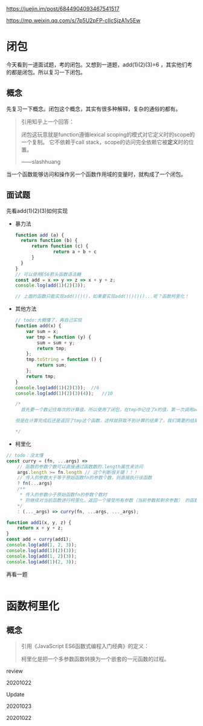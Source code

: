 https://juejin.im/post/6844904093467541517



https://mp.weixin.qq.com/s/7p5U2pFP-cIIcSjzA1v5Ew

# 闭包

今天看到一道面试题，考的闭包。又想到一道题，add(1)(2)(3)=6 ，其实他们考的都是闭包。所以复习一下闭包。

## 概念

先复习一下概念。闭包这个概念，其实有很多种解释，复杂的通俗的都有。

> 引用知乎上一个回答：
>
> 闭包这玩意就是function遵循lexical scoping的模式对它定义时的scope的一个复制。
> 它不依赖于call stack，scope的访问完全依赖它被**定义**时的位置。
>
> ——slashhuang

当一个函数能够访问和操作另一个函数作用域的变量时，就构成了一个闭包。

## 面试题

先看add(1)(2)(3)如何实现

- 暴力法

  ```js
  function add (a) {
  	return function (b) {
  		return function (c) {
  				return a + b + c
  		}
  	}
  }
  // 可以使用ES6箭头函数语法糖
  const add = x => y => z => x + y + z;
  console.log(add(1)(2)(3));
  
  // 上面的函数只能实现add()()()，如果要实现add()()()()...呢？函数柯里化！
  ```

- 其他方法

  ```js
  // todo:大概懂了，再自己实现
  function add(x) {
      var sum = x;
      var tmp = function (y) {
          sum = sum + y;
          return tmp;
      };
      tmp.toString = function () {
          return sum;
      };
      return tmp;
  }
  console.log(add(1)(2)(3));  //6
  console.log(add(1)(2)(3)(4));   //10
  
  /*
  	首先要一个数记住每次的计算值，所以使用了闭包，在tmp中记住了x的值，第一次调用add(),初始化了tmp，并将x保存在tmp的作用链中，然后返回tmp保证了第二次调用的是tmp函数，后面的计算都是在调用tmp, 因为tmp也是返回的自己，保证了第二次之后的调用也是调用tmp，而在tmp中将传入的参数与保存在作用链中x相加并付给sum，这样就保证了计算；
  
  但是在计算完成后还是返回了tmp这个函数，这样就获取不到计算的结果了，我们需要的结果是一个计算的数字那么怎么办呢，首先要知道JavaScript中，打印和相加计算，会分别调用toString或valueOf函数，所以我们重写tmp的toString和valueOf方法，返回sum的值；
  
  */
  ```
  
-  柯里化

  ```js
  // todo：没太懂
  const curry = (fn, ...args) => 
      // 函数的参数个数可以直接通过函数数的.length属性来访问
      args.length >= fn.length // 这个判断很关键！！！
      // 传入的参数大于等于原始函数fn的参数个数，则直接执行该函数
      ? fn(...args)
      /**
       * 传入的参数小于原始函数fn的参数个数时
       * 则继续对当前函数进行柯里化，返回一个接受所有参数（当前参数和剩余参数） 的函数
      */
      : (..._args) => curry(fn, ...args, ..._args);
  
  function add1(x, y, z) {
      return x + y + z;
  }
  const add = curry(add1);
  console.log(add(1, 2, 3));
  console.log(add(1)(2)(3));
  console.log(add(1, 2)(3));
  console.log(add(1)(2, 3));
  ```



再看一题

```js

```





# 函数柯里化

## 概念

> 引用《JavaScript ES6函数式编程入门经典》的定义：
>
> 柯里化是把一个多参数函数转换为一个嵌套的一元函数的过程。





review

20201022

Update 

20201023

20201022

